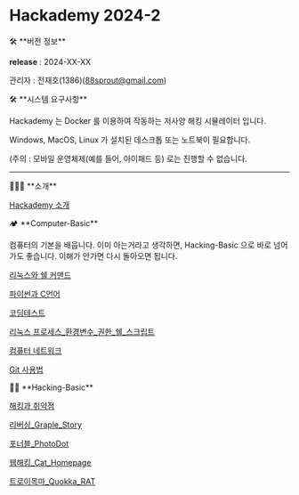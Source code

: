 # Hackademy 2024-2

<aside>
🛠 **버전 정보**

**release** : 2024-XX-XX

관리자 : 전재호(1386)(88sprout@gmail.com)

</aside>

<aside>
🛠 **시스템 요구사항**

Hackademy 는 Docker 를 이용하여 작동하는 저사양 해킹 시뮬레이터 입니다.

Windows, MacOS, Linux 가 설치된 데스크톱 또는 노트북이 필요합니다.

(주의 : 모바일 운영체제(예를 들어, 아이패드 등) 로는 진행할 수 없습니다. 

</aside>

---

<aside>
👨🏻‍💻 **소개**

[Hackademy 소개](Hackademy_소개.md)

</aside>

<aside>
🏕️ **Computer-Basic**

컴퓨터의 기본을 배웁니다. 이미 아는거라고 생각하면, Hacking-Basic 으로 바로 넘어가도 좋습니다. 이해가 안가면 다시 돌아오면 됩니다.

[리눅스와 쉘 커맨드](리눅스와_쉘_커맨드/리눅스와_쉘_커맨드.md)

[파이썬과 C언어](파이썬과_C언어.md)

[코딩테스트](코딩테스트.md)

[리눅스 프로세스_환경변수_권한_쉘_스크립트](리눅스_프로세스_환경변수_권한_쉘_스크립트.md)

[컴퓨터 네트워크](컴퓨터_네트워크.md)

[Git 사용법](Git_사용법.md)

</aside>

<aside>
🥷🏻 **Hacking-Basic**

[해킹과 취약점](해킹과_취약점.md)

[리버싱_Graple_Story](리버싱_Graple_Story.md)

[포너블_PhotoDot](포너블_PhotoDot.md)

[웹해킹_Cat_Homepage](웹해킹_Cat_Homepage.md)

[트로이목마_Quokka_RAT](트로이목마_Quokka_RAT.md)

</aside>
